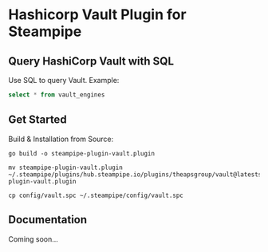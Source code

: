 # Hashicorp Vault Plugin for Steampipe

## Query HashiCorp Vault with SQL

Use SQL to query Vault. Example:

```sql
select * from vault_engines
```

## Get Started

Build & Installation from Source:

```shell
go build -o steampipe-plugin-vault.plugin

mv steampipe-plugin-vault.plugin ~/.steampipe/plugins/hub.steampipe.io/plugins/theapsgroup/vault@lateststeampipe-plugin-vault.plugin

cp config/vault.spc ~/.steampipe/config/vault.spc
```
## Documentation

Coming soon...